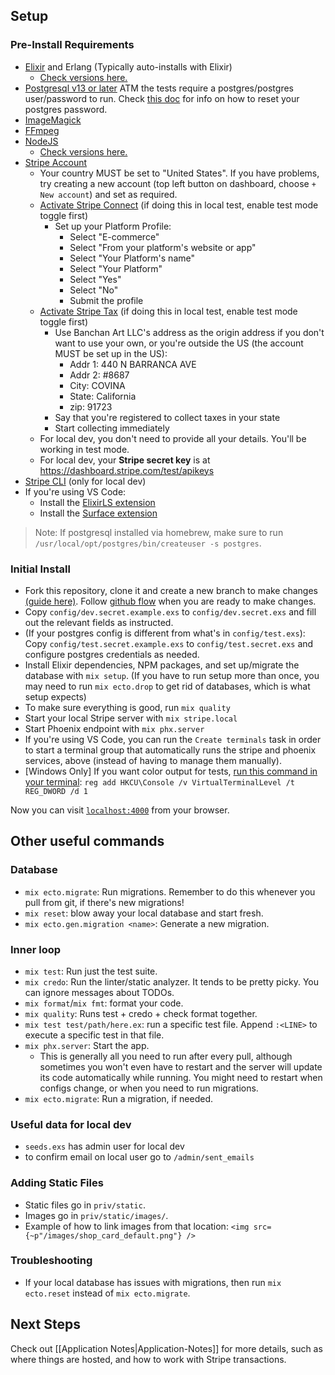 ## Setup

### Pre-Install Requirements
- [Elixir](https://elixir-lang.org/install.html) and Erlang (Typically auto-installs with Elixir)
  - [Check versions here.](https://github.com/BanchanArt/banchan/blob/main/Dockerfile#L15-L16)
- [Postgresql v13 or later](https://wiki.postgresql.org/wiki/Detailed_installation_guides) ATM the tests require a postgres/postgres user/password to run. Check [this doc](https://academind.com/tutorials/postgresql-start-stop-uninstall-upgrade-server#resetting-the-root-user-password  ) for info on how to reset your postgres password. 
- [ImageMagick](https://imagemagick.org/)
- [FFmpeg](https://ffmpeg.org/download.html)
- [NodeJS](https://nodejs.org/en/download/)
  - [Check versions here.](https://github.com/BanchanArt/banchan/blob/main/Dockerfile#L27)
- [Stripe Account](https://stripe.com)
  - Your country MUST be set to "United States". If you have problems, try creating a new account (top left button on dashboard, choose `+ New account`) and set as required.
  - [Activate Stripe Connect](https://dashboard.stripe.com/setup/connect/activate) (if doing this in local test, enable test mode toggle first)
    - Set up your Platform Profile:
      - Select "E-commerce"
      - Select "From your platform's website or app"
      - Select "Your Platform's name"
      - Select "Your Platform"
      - Select "Yes"
      - Select "No"
      - Submit the profile
  - [Activate Stripe Tax](https://dashboard.stripe.com/setup/tax/activate) (if doing this in local test, enable test mode toggle first)
    - Use Banchan Art LLC's address as the origin address if you don't want to use your own, or you're outside the US (the account MUST be set up in the US):
      - Addr 1: 440 N BARRANCA AVE
      - Addr 2: #8687
      - City: COVINA
      - State: California
      - zip: 91723
    - Say that you're registered to collect taxes in your state
    - Start collecting immediately
  - For local dev, you don't need to provide all your details. You'll be working in test mode.
  - For local dev, your **Stripe secret key** is at https://dashboard.stripe.com/test/apikeys
- [Stripe CLI](https://stripe.com/docs/stripe-cli) (only for local dev)
- If you're using VS Code:
  - Install the [ElixirLS extension](https://marketplace.visualstudio.com/items?itemName=JakeBecker.elixir-ls)
  - Install the [Surface extension](https://marketplace.visualstudio.com/items?itemName=msaraiva.surface)

> Note: If postgresql installed via homebrew, make sure to run `/usr/local/opt/postgres/bin/createuser -s postgres`.

### Initial Install

- Fork this repository, clone it and create a new branch to make changes [(guide here)](https://docs.github.com/en/get-started/quickstart/contributing-to-projects). Follow [github flow](https://docs.github.com/en/get-started/quickstart/github-flow) when you are ready to make changes.
- Copy `config/dev.secret.example.exs` to `config/dev.secret.exs` and fill out the relevant fields as instructed.
- (If your postgres config is different from what's in `config/test.exs`): Copy `config/test.secret.example.exs` to `config/test.secret.exs` and configure postgres credentials as needed.
- Install Elixir dependencies, NPM packages, and set up/migrate the database with `mix setup`. (If you have to run setup more than once, you may need to run `mix ecto.drop` to get rid of databases, which is what setup expects)
- To make sure everything is good, run `mix quality`
- Start your local Stripe server with `mix stripe.local`
- Start Phoenix endpoint with `mix phx.server`
- If you're using VS Code, you can run the `Create terminals` task in order to start a terminal group that automatically runs the stripe and phoenix services, above (instead of having to manage them manually).
- [Windows Only] If you want color output for tests, [run this command in your terminal](https://hexdocs.pm/mix/1.13/Mix.Tasks.Test.html#module-coloring): `reg add HKCU\Console /v VirtualTerminalLevel /t REG_DWORD /d 1`

Now you can visit [`localhost:4000`](http://localhost:4000) from your browser.

## Other useful commands

### Database

- `mix ecto.migrate`: Run migrations. Remember to do this whenever you pull from git, if there's new migrations!
- `mix reset`: blow away your local database and start fresh.
- `mix ecto.gen.migration <name>`: Generate a new migration.

### Inner loop

- `mix test`: Run just the test suite.
- `mix credo`: Run the linter/static analyzer. It tends to be pretty picky. You can ignore messages about TODOs.
- `mix format`/`mix fmt`: format your code.
- `mix quality`: Runs test + credo + check format together.
- `mix test test/path/here.ex`: run a specific test file. Append `:<LINE>` to execute a specific test in that file.
- `mix phx.server`: Start the app.
  - This is generally all you need to run after every pull, although sometimes you won't even have to restart and the server will update its code automatically while running. You might need to restart when configs change, or when you need to run migrations.
- `mix ecto.migrate`: Run a migration, if needed.

### Useful data for local dev
- `seeds.exs` has admin user for local dev
- to confirm email on local user go to `/admin/sent_emails`

### Adding Static Files

- Static files go in `priv/static`.
- Images go in `priv/static/images/`.
- Example of how to link images from that location: `<img src={~p"/images/shop_card_default.png"} />`

### Troubleshooting

- If your local database has issues with migrations, then run `mix ecto.reset` instead of `mix ecto.migrate`.

## Next Steps

Check out [[Application Notes|Application-Notes]] for more details, such as where things are hosted, and how to work with Stripe transactions.